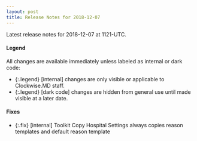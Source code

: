 ```yaml
---
layout: post
title: Release Notes for 2018-12-07
---
```


Latest release notes for 2018-12-07 at 1121-UTC.

<div class='legend' markdown='1'>

#### Legend

All changes are available immediately unless labeled as internal or dark code:

- {:.legend} [internal] changes are only visible or applicable to Clockwise.MD staff.
- {:.legend} [dark code] changes are hidden from general use until made visible at a later date.

</div>


<div class='fixes' markdown='1'>

#### Fixes

- {:.fix} [internal] Toolkit Copy Hospital Settings always copies reason templates and default reason template

</div>
